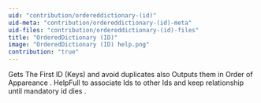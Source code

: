 ```yaml
---
uid: "contribution/ordereddictionary-(id)"
uid-meta: "contribution/ordereddictionary-(id)-meta"
uid-files: "contribution/ordereddictionary-(id)-files"
title: "OrderedDictionary (ID)"
image: "OrderedDictionary (ID) help.png"
contribution: "true"
---
```


Gets The First ID (Keys) and avoid duplicates also Outputs them in Order of Appareance . HelpFull to associate Ids to other Ids and keep relationship  until mandatory id dies .